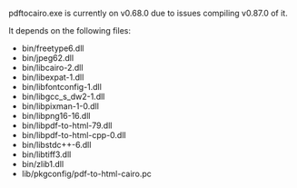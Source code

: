 pdftocairo.exe is currently on v0.68.0 due to issues compiling v0.87.0 of it.

It depends on the following files:

-   bin/freetype6.dll
-   bin/jpeg62.dll
-   bin/libcairo-2.dll
-   bin/libexpat-1.dll
-   bin/libfontconfig-1.dll
-   bin/libgcc_s_dw2-1.dll
-   bin/libpixman-1-0.dll
-   bin/libpng16-16.dll
-   bin/libpdf-to-html-79.dll
-   bin/libpdf-to-html-cpp-0.dll
-   bin/libstdc++-6.dll
-   bin/libtiff3.dll
-   bin/zlib1.dll
-   lib/pkgconfig/pdf-to-html-cairo.pc
